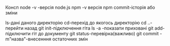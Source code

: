 Консп
node -v -версія node.js
npm -v версія npm
commit-історія або зміни


ls-дані даного директорію
cd-перехід до якогось директорію
сd ..-перейти назад
git init-підключення гіта
ls -a -показати приховані
git add-підключити гіт до документу
git status-перевірка(важливо)
git commit -m"назва"-внесенння остаточних змін
